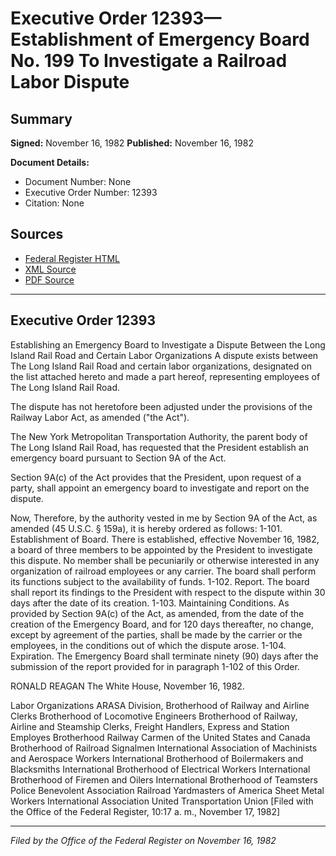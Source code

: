 # Executive Order 12393—Establishment of Emergency Board No. 199 To Investigate a Railroad Labor Dispute

## Summary

**Signed:** November 16, 1982
**Published:** November 16, 1982

**Document Details:**
- Document Number: None
- Executive Order Number: 12393
- Citation: None

## Sources
- [Federal Register HTML](https://www.presidency.ucsb.edu/documents/executive-order-12393-establishment-emergency-board-no-199-investigate-railroad-labor)
- [XML Source](None)
- [PDF Source](None)

---

## Executive Order 12393

Establishing an Emergency Board to Investigate a Dispute Between the Long Island Rail Road and Certain Labor Organizations
A dispute exists between The Long Island Rail Road and certain labor organizations, designated on the list attached hereto and made a part hereof, representing employees of The Long Island Rail Road.

The dispute has not heretofore been adjusted under the provisions of the Railway Labor Act, as amended ("the Act").

The New York Metropolitan Transportation Authority, the parent body of The Long Island Rail Road, has requested that the President establish an emergency board pursuant to Section 9A of the Act.

Section 9A(c) of the Act provides that the President, upon request of a party, shall appoint an emergency board to investigate and report on the dispute.

Now, Therefore, by the authority vested in me by Section 9A of the Act, as amended (45 U.S.C. § 159a), it is hereby ordered as follows:
1-101. Establishment of Board. There is established, effective November 16, 1982, a board of three members to be appointed by the President to investigate this dispute. No member shall be pecuniarily or otherwise interested in any organization of railroad employees or any carrier. The board shall perform its functions subject to the availability of funds.
1-102. Report. The board shall report its findings to the President with respect to the dispute within 30 days after the date of its creation.
1-103. Maintaining Conditions. As provided by Section 9A(c) of the Act, as amended, from the date of the creation of the Emergency Board, and for 120 days thereafter, no change, except by agreement of the parties, shall be made by the carrier or the employees, in the conditions out of which the dispute arose.
1-104. Expiration. The Emergency Board shall terminate ninety (90) days after the submission of the report provided for in paragraph 1-102 of this Order.

RONALD REAGAN
The White House,
November 16, 1982.

Labor Organizations
ARASA Division, Brotherhood of Railway and Airline Clerks
Brotherhood of Locomotive Engineers
Brotherhood of Railway, Airline and Steamship Clerks, Freight Handlers, Express and Station Employes
Brotherhood Railway Carmen of the United States and Canada
Brotherhood of Railroad Signalmen International Association of Machinists and Aerospace Workers
International Brotherhood of Boilermakers and Blacksmiths
International Brotherhood of Electrical Workers
International Brotherhood of Firemen and Oilers
International Brotherhood of Teamsters
Police Benevolent Association
Railroad Yardmasters of America
Sheet Metal Workers International Association
United Transportation Union
[Filed with the Office of the Federal Register, 10:17 a. m., November 17, 1982]

---

*Filed by the Office of the Federal Register on November 16, 1982*

